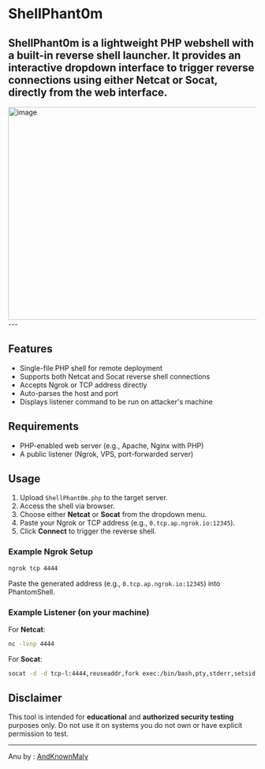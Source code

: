 # ShellPhant0m

**ShellPhant0m** is a lightweight PHP webshell with a built-in reverse shell launcher. It provides an interactive dropdown interface to trigger reverse connections using either Netcat or Socat, directly from the web interface.
---

<img width="770" height="431" alt="image" src="https://github.com/user-attachments/assets/833e2bcc-0ac5-4008-8010-07be8cf050d8" />
---

## Features

- Single-file PHP shell for remote deployment
- Supports both Netcat and Socat reverse shell connections
- Accepts Ngrok or TCP address directly
- Auto-parses the host and port
- Displays listener command to be run on attacker's machine

## Requirements

- PHP-enabled web server (e.g., Apache, Nginx with PHP)
- A public listener (Ngrok, VPS, port-forwarded server)

## Usage

1. Upload `ShellPhant0m.php` to the target server.
2. Access the shell via browser.
3. Choose either **Netcat** or **Socat** from the dropdown menu.
4. Paste your Ngrok or TCP address (e.g., `0.tcp.ap.ngrok.io:12345`).
5. Click **Connect** to trigger the reverse shell.

### Example Ngrok Setup

```bash
ngrok tcp 4444
````

Paste the generated address (e.g., `0.tcp.ap.ngrok.io:12345`) into PhantomShell.

### Example Listener (on your machine)

For **Netcat**:

```bash
nc -lvnp 4444
```

For **Socat**:

```bash
socat -d -d tcp-l:4444,reuseaddr,fork exec:/bin/bash,pty,stderr,setsid,sigint,sane
```

## Disclaimer

This tool is intended for **educational** and **authorized security testing** purposes only. Do not use it on systems you do not own or have explicit permission to test.

---
Anu by : [AndKnownMaly](https://github.com/andknownmaly)
